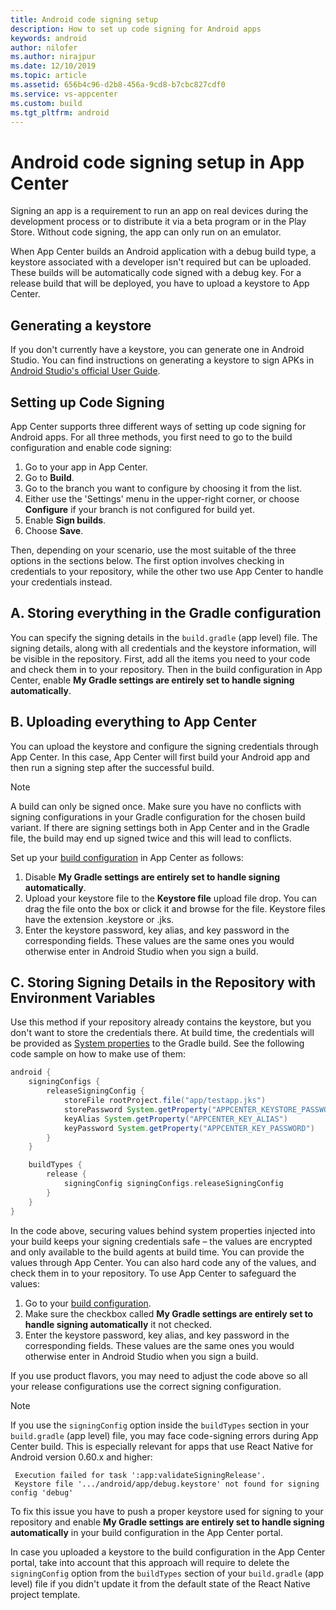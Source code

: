 ```yaml
---
title: Android code signing setup
description: How to set up code signing for Android apps
keywords: android
author: nilofer
ms.author: nirajpur
ms.date: 12/10/2019
ms.topic: article
ms.assetid: 656b4c96-d2b8-456a-9cd8-b7cbc827cdf0
ms.service: vs-appcenter
ms.custom: build
ms.tgt_pltfrm: android
---
```


# Android code signing setup in App Center

Signing an app is a requirement to run an app on real devices during the development process or to distribute it via a beta program or in the Play Store. Without code signing, the app can only run on an emulator.

When App Center builds an Android application with a debug build type, a keystore associated with a developer isn't required but can be uploaded. These builds will be automatically code signed with a debug key. For a release build that will be deployed, you have to upload a keystore to App Center.

## Generating a keystore

If you don't currently have a keystore, you can generate one in Android Studio. You can find instructions on generating a keystore to sign APKs in [Android Studio's official User Guide](https://developer.android.com/studio/publish/app-signing.html).

## Setting up Code Signing

App Center supports three different ways of setting up code signing for Android apps. For all three methods, you first need to go to the build configuration and enable code signing:

1. Go to your app in App Center.
2. Go to **Build**.
3. Go to the branch you want to configure by choosing it from the list.
4. Either use the 'Settings' menu in the upper-right corner, or choose **Configure** if your branch is not configured for build yet.
5. Enable **Sign builds**.
6. Choose **Save**.

Then, depending on your scenario, use the most suitable of the three options in the sections below. The first option involves checking in credentials to your repository, while the other two use App Center to handle your credentials instead.

## A. Storing everything in the Gradle configuration

You can specify the signing details in the `build.gradle` (app level) file. The signing details, along with all credentials and the keystore information, will be visible in the repository. First, add all the items you need to your code and check them in to your repository. Then in the build configuration in App Center, enable **My Gradle settings are entirely set to handle signing automatically**.

## B. Uploading everything to App Center

You can upload the keystore and configure the signing credentials through App Center. In this case, App Center will first build your Android app and then run a signing step after the successful build.

> [!NOTE]
> A build can only be signed once. Make sure you have no conflicts with signing configurations in your Gradle configuration for the chosen build variant. If there are signing settings both in App Center and in the Gradle file, the build may end up signed twice and this will lead to conflicts.

Set up your [build configuration](#setting-up-code-signing) in App Center as follows:

1. Disable **My Gradle settings are entirely set to handle signing automatically**.
2. Upload your keystore file to the **Keystore file** upload file drop. You can drag the file onto the box or click it and browse for the file. Keystore files have the extension .keystore or .jks.
3. Enter the keystore password, key alias, and key password in the corresponding fields. These values are the same ones you would otherwise enter in Android Studio when you sign a build.

## C. Storing Signing Details in the Repository with Environment Variables

Use this method if your repository already contains the keystore, but you don't want to store the credentials there. At build time, the credentials will be provided as [System properties](https://docs.gradle.org/current/userguide/build_environment.html#sec:gradle_system_properties) to the Gradle build. See the following code sample on how to make use of them:

```groovy
android {
    signingConfigs {
        releaseSigningConfig {
            storeFile rootProject.file("app/testapp.jks")
            storePassword System.getProperty("APPCENTER_KEYSTORE_PASSWORD")
            keyAlias System.getProperty("APPCENTER_KEY_ALIAS")
            keyPassword System.getProperty("APPCENTER_KEY_PASSWORD")
        }
    }

    buildTypes {
        release {
            signingConfig signingConfigs.releaseSigningConfig
        }
    }
}
```

In the code above, securing values behind system properties injected into your build keeps your signing credentials safe – the values are encrypted and only available to the build agents at build time. You can provide the values through App Center. You can also hard code any of the values, and check them in to your repository. To use App Center to safeguard the values:

1. Go to your [build configuration](#setting-up-code-signing).
2. Make sure the checkbox called **My Gradle settings are entirely set to handle signing automatically** it not checked.
3. Enter the keystore password, key alias, and key password in the corresponding fields. These values are the same ones you would otherwise enter in Android Studio when you sign a build.

If you use product flavors, you may need to adjust the code above so all your release configurations use the correct signing configuration.

> [!NOTE]
> If you use the `signingConfig` option inside the `buildTypes` section in your `build.gradle` (app level) file, you may face code-signing errors during App Center build. This is especially relevant for apps that use React Native for Android version 0.60.x and higher:
>
> ```text
>  Execution failed for task ':app:validateSigningRelease'.
>  Keystore file '.../android/app/debug.keystore' not found for signing config 'debug'
> ```
>
> To fix this issue you have to push a proper keystore used for signing to your repository and enable **My Gradle settings are entirely set to handle signing automatically** in your build configuration in the App Center portal.
>
> In case you uploaded a keystore to the build configuration in the App Center portal, take into account that this approach will require to delete the `signingConfig` option from the `buildTypes` section of your `build.gradle` (app level) file if you didn't update it from the default state of the React Native project template.
